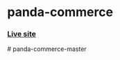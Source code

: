 # panda-commerce

### [Live site](https://programminghero1.github.io/panda-commerce/)
#   p a n d a - c o m m e r c e - m a s t e r  
 